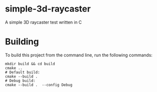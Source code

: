 # simple-3d-raycaster
A simple 3D raycaster test written in C

# Building
To build this project from the command line, run the following commands:
```Shell
mkdir build && cd build
cmake ..
# Default build:
cmake --build .
# Debug build:
cmake --build .  --config Debug
```